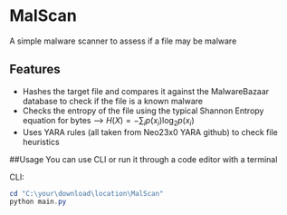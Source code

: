 # MalScan
A simple malware scanner to assess if a file may be malware 


## Features
- Hashes the target file and compares it against the MalwareBazaar database to check if the file is a known malware
- Checks the entropy of the file using the typical Shannon Entropy equation for bytes
--> $`H(X) = -\sum_{i} p(x_i) \log_2 p(x_i)`$
- Uses YARA rules (all taken from Neo23x0 YARA github) to check file heuristics

##Usage
You can use CLI or run it through a code editor with a terminal

CLI:
```powershell
cd "C:\your\download\location\MalScan"
python main.py
```
